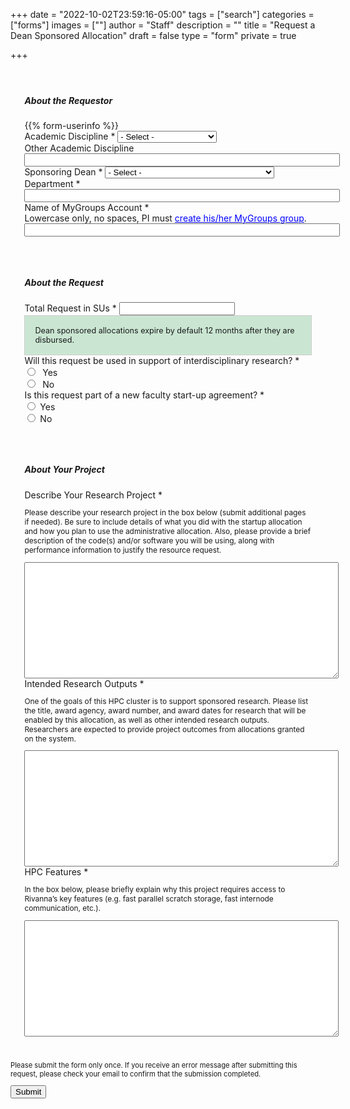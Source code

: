 +++
date = "2022-10-02T23:59:16-05:00"
tags = ["search"]
categories = ["forms"]
images = [""]
author = "Staff"
description = ""
title = "Request a Dean Sponsored Allocation"
draft = false
type = "form"
private = true

+++

<form action="https://uvarc-api.pods.uvarc.io/rest/general-support-request/" method="post" id="request-form" accept-charset="UTF-8">
<div class="alert" id="response_message" role="alert" style="padding-bottom:0px;">
  <p id="form_post_response"></p>
</div>
<div>
  <!-- BEGIN FIRST SECTION -->
  <div style="padding:1.4rem;" class="card">
  <h5 class="card-title">About the Requestor</h5>
  <input type="hidden" id="category" name="category" value="Deans Allocation">
  <input type="hidden" id="allocation_type" name="Allocation Type" value="Deans Allocation">
  <input type="hidden" id="request_title" name="request_title" value="Allocation Request: Dean" />
{{% form-userinfo %}}
  <div class="form-item form-type-select form-group"> <label class="control-label" for="discipline">Academic Discipline <span class="form-required" title="This field is required.">*</span></label>
    <select required="required" class="form-control form-select required" title="Please identify the academic discipline related to this allocation" data-toggle="tooltip" id="discipline" name="discipline">
      <option value="" selected="selected">- Select -</option>
      <option value="astronomy">Astronomy</option>
      <option value="biochemistry">Biochemistry</option>
      <option value="bioinformatics">Bioinformatics</option>
      <option value="biology">Biology</option>
      <option value="chemistry">Chemistry</option>
      <option value="commerce">Commerce</option>
      <option value="computer-science">Computer Science</option>
      <option value="data-science">Data Science</option>
      <option value="economics">Economics</option>
      <option value="environmental-science">Environmental Science</option>
      <option value="engineering">Engineering</option>
      <option value="health-sciences">Health Sciences</option>
      <option value="informatics">Informatics</option>
      <option value="physics">Physics</option>
      <option value="social-sciences">Social Sciences</option>
      <option value="other">Other</option>
    </select>
  </div>
  <div class="form-item form-type-textfield form-group"> <label class="control-label" for="discipline-other" id="discipline-other-label">Other Academic Discipline</label>
    <input class="form-control form-text" type="text" id="discipline-other" name="discipline-other" value="" size="60" maxlength="60" />
  </div>
  <div class="form-item form-type-select form-group">
    <label class="control-label" for="edit-submitted-classification">Sponsoring Dean
      <span class="form-required" title="This field is required.">*</span>
    </label>
    <select required="required" class="form-control form-select required" data-toggle="tooltip" id="sponsor" name="sponsor">
      <option value="" selected="selected">- Select -</option>
      <option value="cas">College of Arts & Sciences</option>
      <option value="hs">Health System</option>
      <option value="seas">School of Engineering & Applied Sciences</option>
      <option value="dsi">School of Data Science</option>
      <option value="other">Other</option>
    </select>
  </div>
  <div class="form-item form-type-textfield form-group"> <label class="control-label" for="edit-submitted-name">Department <span class="form-required" title="This field is required.">*</span></label>
    <input required="required" class="form-control form-text required" type="text" id="department" name="department" value="" size="60" maxlength="64" />
  </div>
  <div class="form-item form-group form-item form-type-textfield form-group"> <label class="control-label" for="mygroups-group">Name of MyGroups Account <span class="form-required" title="This field is required.">*</span><span style="font-weight:normal;"><br />Lowercase only, no spaces, PI must <a style="text-decoration:underline;color:blue;" href="https://virginia.service-now.com/its/?id=itsweb_kb_article&sys_id=ea1dffc7db3ac744f032f1f51d96193a" target="_new">create his/her MyGroups group</a>.</span></label>
    <input required="required" class="form-control form-text required" type="text" id="mygroups-group" name="mygroups-group" value="" size="60" maxlength="128" />
  </div>
<!-- END FIRST SECTION -->
</div>
<div class="spacer-20"></div>
<!-- BEGIN SECOND SECTION -->
<div style="padding:1.4rem;" class="card">
<h5 class="card-title">About the Request</h5>
<div class="row">
  <div class="col form-item form-type-textfield form-group"> <label class="control-label" for="edit-submitted-name">Total Request in SUs <span class="form-required" title="This field is required.">*</span></label>
    <input required="required" class="form-control form-text required" type="number" id="su-request" name="su-request" value="" size="20" maxlength="20" />
  </div>
  <div class="col" style="width:50%;"></div>
  </div>
  <div style="border: solid 1px #ccc; padding:1rem; background-color:#cae6d2; font-size:90%;" class="form-text text-muted">Dean sponsored allocations expire by default 12 months after they are disbursed.</div>
  <div class="spacer-20"></div>
  <div class="form-item form-group form-item form-type-radios form-group"> <label class="control-label" for="interdisciplinary">
    Will this request be used in support of interdisciplinary research? <span class="form-required" title="This field is required.">*</span></label>
    <div id="for-research" class="form-radios"><div class="form-item form-item-submitted-new-or-renewal form-type-radio radio"> <label class="control-label" for="for-research-1">
      <input required="required" type="radio" id="for-research-1" name="for-research" value="new" class="form-radio" /> &nbsp;Yes</label>
    </div>
    <div class="form-item form-item-submitted-new-or-renewal form-type-radio radio"> <label class="control-label" for="for-research-2">
      <input required="required" type="radio" id="for-research-2" name="for-research" value="no" class="form-radio" /> &nbsp;No</label>
    </div>
  </div>
  <div class="spacer-20"></div>
  <div class="form-item form-type-radios form-group"> 
    <label class="control-label" for="faculty-startup">
      Is this request part of a new faculty start-up agreement? <span class="form-required" title="This field is required.">*</span>
    </label>
    <div id="faculty-startup" class="form-radios">
      <div class="form-item form-type-radio radio"> 
        <input required="required" type="radio" id="yes-faculty-research" name="faculty-startup" value="yes" class="form-radio" /> 
        <label class="control-label" for="yes-faculty-startup">
          Yes
        </label>
      </div>
      <div class="form-item form-type-radio radio"> 
        <input required="required" type="radio" id="no-faculty-startup" name="faculty-startup" value="no" class="form-radio" />
        <label class="control-label" for="no-faculty-startup">
          No
        </label>
      </div>
    </div>
    <div class="form-item form-type-textarea form-group" style="margin-top:1rem;display:none;" name="faculty-startup-explainer" id="faculty-startup-explainer">
      <label class="control-label" for="faculty-startup-details" id="faculty-startup-details-label">Please provide details of the agreement below including the name of the approving dean.</label>
      <div class="form-textarea-wrapper resizable">
        <textarea class="form-control form-textarea" id="faculty-startup-details" name="faculty-startup-details" cols="60" rows="8"></textarea>
      </div>
    </div>
  </div>
</div>
</div>
  <!-- END SECOND SECTION -->
  <div class="spacer-20"></div>
  <!-- BEGIN THIRD SECTION -->
  <div class="card" style="padding:1.4rem;">
  <h5 class="card-title">About Your Project</h5>
  <div class="form-item form-type-textarea form-group"> <label class="control-label" for="description-of-research">Describe Your Research Project <span class="form-required" title="This field is required.">*</span></label>
  <p style="font-size:85%;font-color:#bbb;">Please describe your research project in the box below (submit additional pages if needed). Be sure to include details of what you did with the startup allocation and how you plan to use the administrative allocation. Also, please provide a brief description of the code(s) and/or software you will be using, along with performance information to justify the resource request.</p>
    <div class="form-textarea-wrapper resizable"><textarea required="required" class="form-control form-textarea required" id="description-of-research" name="description-of-research" cols="60" rows="12"></textarea>
    </div>
  </div>
  <div class="form-item form-type-textarea form-group"> <label class="control-label" for="research-aims">Intended Research Outputs <span class="form-required" title="This field is required.">*</span></label>
  <p style="font-size:85%;font-color:#bbb;">One of the goals of this HPC cluster is to support sponsored research. Please list the title, award agency, award number, and award dates for research that will be enabled by this allocation, as well as other intended research outputs. Researchers are expected to provide project outcomes from allocations granted on the system.</p>
    <div class="form-textarea-wrapper resizable"><textarea required="required" class="form-control form-textarea required" id="research-aims" name="research-aims" cols="60" rows="12"></textarea>
    </div>
  </div>
  <div class="form-item form-type-textarea form-group"> <label class="control-label" for="description-of-research">HPC Features <span class="hpc-features" title="This field is required.">*</span></label>
  <p style="font-size:85%;font-color:#bbb;">In the box below, please briefly explain why this project requires access to Rivanna’s key features (e.g. fast parallel scratch storage, fast internode communication, etc.).</p>
    <div class="form-textarea-wrapper resizable"><textarea required="required" class="form-control form-textarea required" id="hpc-features" name="hpc-features" cols="60" rows="12"></textarea>
    </div>
  </div>
  <!-- END THIRD SECTION -->
  </div>
  <div class="spacer-20"></div>
  <input type="hidden" name="details" />
  <!--
  <div class=""> <label class="control-label">Are you a human? <span class="form-required" title="This field is required.">*</span></label>
    <div class="row"">
      <div class="form-item form-group col" id="captcha" style="pointer-events:none;margin:1.4rem;width:12rem;">
      </div>
      <div class="form-item form-group col">
        <input type="text" placeholder="Captcha" id="cpatchaTextBox" style="margin-top:1rem;padding:6px;font-family:monospace; width:8rem;" />
        <button class="btn btn-success" id="captcha-submit" type="button" onclick="validateCaptcha()"><i class="fas fa-check fa-1x"></i></button>
        <button class="btn btn-default" id="captcha-refresh" type="button" onclick="createCaptcha()"><i class="fas fa-sync fa-1x"></i></button>
      </div>
    </div>
  </div>
  <script type="text/javascript" src="/js/captcha.js"></script>
  -->
  <div class="form-actions" id="submit-div" style="margin-top:1rem;">
    <p style="font-size:80%;">Please submit the form only once. If you receive an error message after submitting this request, please check your email to confirm that the submission completed.</p>
    <button class="button-primary btn btn-primary form-submit" id="submit" type="submit" name="op" value="Submit">Submit</button>
  </div>
</div>
</form>

<script>
function getParams() {
  var vars = {};
  var parts = window.location.href.replace(/[?&]+([^=&]+)=([^&]*)/gi, function(m,key,value) {
    vars[key] = value;
  });
  return vars;
};
// set sponsor
let sponsor = decodeURI(getParams()["sponsor"]);
var set_sponsor = document.getElementById("sponsor").value = sponsor;

// faculty startup explanation
$("#faculty-startup-explainer").hide();
$('[name="faculty-startup"]').click(function(){
  var startupVal = $(this).attr("value");
  if (startupVal == "yes") {
    $("#faculty-startup-explainer").show(400);
  }
  if (startupVal == "no") {
    $("#faculty-startup-explainer").hide(200);
  }
});
</script>
<script type="text/javascript" src="/js/user-session.js"></script>
<script type="text/javascript" src="/js/response-message.js"></script>
